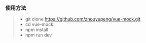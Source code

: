 ### 使用方法
> * git clone https://github.com/zhouyupeng/vue-mock.git 
> * cd vue-mock
> * npm install
> * npm run dev